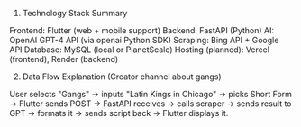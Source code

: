 1. Technology Stack Summary

Frontend: Flutter (web + mobile support)
Backend: FastAPI (Python)
AI: OpenAI GPT-4 API (via openai Python SDK)
Scraping: Bing API + Google API
Database: MySQL (local or PlanetScale)
Hosting (planned): Vercel (frontend), Render (backend)

2. Data Flow Explanation (Creator channel about gangs)

User selects "Gangs" → inputs "Latin Kings in Chicago" → picks Short Form → Flutter sends POST → FastAPI receives → calls scraper → sends result to GPT → formats it → sends script back → Flutter displays it.



